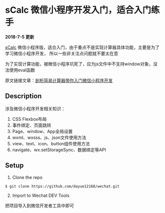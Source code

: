 # sCalc 微信小程序开发入门，适合入门练手

**2018-7-5 更新**

[sCalc](https://github.com/dayue12168/wechat/tree/master/wxapp-sCalc) 微信小程序版，适合入门，由于重点不是实现计算器具体功能，主要是为了学习微信小程序开发，
所以一些非关注点问题就不要太在意

为了实现计算功能，被微信小程序坑死了，应为js文件中不支持window对象，没法使用eval函数

原文链接文章：[剖析简易计算器带你入门微信小程序开发](http://www.imooc.com/article/13393)

<!-- 其他微信小程序：[极简天气](https://github.com/dunizb/wxapp-weathermin)，[读你电影](https://github.com/dunizb/wxapp-movie) -->


## Description
涉及微信小程序开发相关知识：

1. CSS Flexbox布局
2. 事件绑定、页面跳转
3. Page、window、App全局设置
4. wxml、wxsss、js、json文件使用方法
5. view、text、icon、button组件使用方法
6. navigate、wx.setStorageSync、数据绑定等API

## Setup

1. Clone the repo
```
$ git clone https://github.com/dayue12168/wechat.git
```
2. Import to Wechat DEV Tools

把项目导入到微信开发者工具中即可

